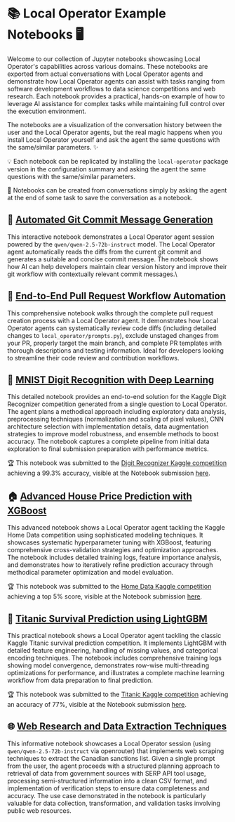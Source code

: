 # 📚 Local Operator Example Notebooks 🖥️

Welcome to our collection of Jupyter notebooks showcasing Local Operator's capabilities across various domains. These notebooks are exported from actual conversations with Local Operator agents and demonstrate how Local Operator agents can assist with tasks ranging from software development workflows to data science competitions and web research. Each notebook provides a practical, hands-on example of how to leverage AI assistance for complex tasks while maintaining full control over the execution environment.

The notebooks are a visualization of the conversation history between the user and the Local Operator agents, but the real magic happens when you install Local Operator yourself and ask the agent the same questions with the same/similar parameters. ✨

💡 Each notebook can be replicated by installing the `local-operator` package version in the configuration summary and asking the agent the same questions with the same/similar parameters.

📝 Notebooks can be created from conversations simply by asking the agent at the end of some task to save the conversation as a notebook.

## 🔄 [Automated Git Commit Message Generation](github_commit.ipynb)

This interactive notebook demonstrates a Local Operator agent session powered by the `qwen/qwen-2.5-72b-instruct` model. The Local Operator agent automatically reads the diffs from the current git commit and generates a suitable and concise commit message. The notebook shows how AI can help developers maintain clear version history and improve their git workflow with contextually relevant commit messages.\

## 🔀 [End-to-End Pull Request Workflow Automation](github_pr.ipynb)

This comprehensive notebook walks through the complete pull request creation process with a Local Operator agent. It demonstrates how Local Operator agents can systematically review code diffs (including detailed changes to `local_operator/prompts.py`), exclude unstaged changes from your PR, properly target the main branch, and complete PR templates with thorough descriptions and testing information. Ideal for developers looking to streamline their code review and contribution workflows.

## 🔢 [MNIST Digit Recognition with Deep Learning](kaggle_digit_recognizer.ipynb)

This detailed notebook provides an end-to-end solution for the Kaggle Digit Recognizer competition generated from a single question to Local Operator. The agent plans a methodical approach including exploratory data analysis, preprocessing techniques (normalization and scaling of pixel values), CNN architecture selection with implementation details, data augmentation strategies to improve model robustness, and ensemble methods to boost accuracy. The notebook captures a complete pipeline from initial data exploration to final submission preparation with performance metrics.

🏆 This notebook was submitted to the [Digit Recognizer Kaggle competition](https://www.kaggle.com/competitions/digit-recognizer) achieving a 99.3% accuracy, visible at the Notebook submission [here](https://www.kaggle.com/code/damianvtran/local-operator-mnist-digits-auto-ml-99-3).

## 🏠 [Advanced House Price Prediction with XGBoost](kaggle_home_data_competition.ipynb)

This advanced notebook shows a Local Operator agent tackling the Kaggle Home Data competition using sophisticated modeling techniques. It showcases systematic hyperparameter tuning with XGBoost, featuring comprehensive cross-validation strategies and optimization approaches. The notebook includes detailed training logs, feature importance analysis, and demonstrates how to iteratively refine prediction accuracy through methodical parameter optimization and model evaluation.

🏆 This notebook was submitted to the [Home Data Kaggle competition](https://www.kaggle.com/competitions/home-data-for-ml-course/overview) achieving a top 5% score, visible at the Notebook submission [here](https://www.kaggle.com/code/damianvtran/local-operator-housing-prices-automl-top-5).

## 🚢 [Titanic Survival Prediction using LightGBM](kaggle_titanic_competition.ipynb)

This practical notebook shows a Local Operator agent tackling the classic Kaggle Titanic survival prediction competition. It implements LightGBM with detailed feature engineering, handling of missing values, and categorical encoding techniques. The notebook includes comprehensive training logs showing model convergence, demonstrates row-wise multi-threading optimizations for performance, and illustrates a complete machine learning workflow from data preparation to final prediction.

🏆 This notebook was submitted to the [Titanic Kaggle competition](https://www.kaggle.com/competitions/titanic) achieving an accuracy of 77%, visible at the Notebook submission [here](https://www.kaggle.com/code/damianvtran/local-operator-titanic-survivors-auto-ml).

## 🌐 [Web Research and Data Extraction Techniques](web_research_scraping.ipynb)

This informative notebook showcases a Local Operator session (using `qwen/qwen-2.5-72b-instruct` via openrouter) that implements web scraping techniques to extract the Canadian sanctions list. Given a single prompt from the user, the agent proceeds with a structured planning approach to retrieval of data from government sources with SERP API tool usage, processing semi-structured information into a clean CSV format, and implementation of verification steps to ensure data completeness and accuracy. The use case demonstrated in the notebook is particularly valuable for data collection, transformation, and validation tasks involving public web resources.
